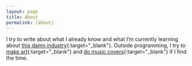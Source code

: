 ```yaml
---
layout: page
title: About
permalink: /about/
---
```


I try to write about what I already know and what I’m currently learning about [this damn industry](https://code.tutsplus.com/articles/this-damn-industry--net-17054){:target="_blank"}. Outside programming, I try to [make art](https://kennyalmendral.artstation.com/){:target="_blank"} and [do music covers](https://www.youtube.com/kennyalmendral){:target="_blank"} if I find the time.
